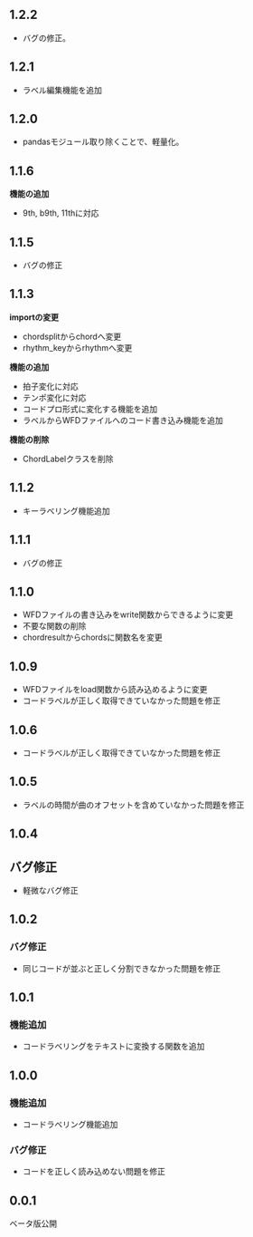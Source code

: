 ## 1.2.2
- バグの修正。

## 1.2.1
- ラベル編集機能を追加

## 1.2.0
- pandasモジュール取り除くことで、軽量化。

## 1.1.6
__機能の追加__
- 9th, b9th, 11thに対応

## 1.1.5
- バグの修正

## 1.1.3
__importの変更__
- chordsplitからchordへ変更
- rhythm_keyからrhythmへ変更

__機能の追加__
- 拍子変化に対応
- テンポ変化に対応
- コードプロ形式に変化する機能を追加
- ラベルからWFDファイルへのコード書き込み機能を追加

__機能の削除__
- ChordLabelクラスを削除


## 1.1.2
- キーラベリング機能追加

## 1.1.1
- バグの修正

## 1.1.0
- WFDファイルの書き込みをwrite関数からできるように変更
- 不要な関数の削除
- chordresultからchordsに関数名を変更

## 1.0.9
- WFDファイルをload関数から読み込めるように変更
- コードラベルが正しく取得できていなかった問題を修正

## 1.0.6
- コードラベルが正しく取得できていなかった問題を修正

## 1.0.5
- ラベルの時間が曲のオフセットを含めていなかった問題を修正

## 1.0.4

## バグ修正
- 軽微なバグ修正

## 1.0.2

### バグ修正
- 同じコードが並ぶと正しく分割できなかった問題を修正

## 1.0.1

### 機能追加
- コードラベリングをテキストに変換する関数を追加
  
## 1.0.0

### 機能追加
- コードラベリング機能追加

### バグ修正
- コードを正しく読み込めない問題を修正

## 0.0.1
ベータ版公開
